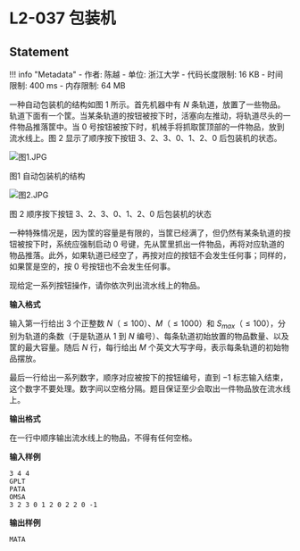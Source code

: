 
# L2-037 包装机

## Statement

!!! info "Metadata"
    - 作者: 陈越
    - 单位: 浙江大学
    - 代码长度限制: 16 KB
    - 时间限制: 400 ms
    - 内存限制: 64 MB

一种自动包装机的结构如图 1 所示。首先机器中有 $N$ 条轨道，放置了一些物品。轨道下面有一个筐。当某条轨道的按钮被按下时，活塞向左推动，将轨道尽头的一件物品推落筐中。当 0 号按钮被按下时，机械手将抓取筐顶部的一件物品，放到流水线上。图 2 显示了顺序按下按钮 3、2、3、0、1、2、0 后包装机的状态。


![图1.JPG](~/40282bd3-1adb-43f9-9db7-6af4ae06d6c3.JPG)

图1 自动包装机的结构

![图2.JPG](~/0092f601-031c-4b74-a7f1-d26846fe65a1.JPG)

图 2 顺序按下按钮 3、2、3、0、1、2、0 后包装机的状态

一种特殊情况是，因为筐的容量是有限的，当筐已经满了，但仍然有某条轨道的按钮被按下时，系统应强制启动 0 号键，先从筐里抓出一件物品，再将对应轨道的物品推落。此外，如果轨道已经空了，再按对应的按钮不会发生任何事；同样的，如果筐是空的，按 0 号按钮也不会发生任何事。

现给定一系列按钮操作，请你依次列出流水线上的物品。

**输入格式**

输入第一行给出 3 个正整数 $N$（$\le 100$）、$M$（$\le 1000$）和 $S_{max}$（$\le 100$），分别为轨道的条数（于是轨道从 1 到 $N$ 编号）、每条轨道初始放置的物品数量、以及筐的最大容量。随后 $N$ 行，每行给出 $M$ 个英文大写字母，表示每条轨道的初始物品摆放。

最后一行给出一系列数字，顺序对应被按下的按钮编号，直到 $-1$ 标志输入结束，这个数字不要处理。数字间以空格分隔。题目保证至少会取出一件物品放在流水线上。

**输出格式**

在一行中顺序输出流水线上的物品，不得有任何空格。

**输入样例**
```plaintext
3 4 4
GPLT
PATA
OMSA
3 2 3 0 1 2 0 2 2 0 -1
```

**输出样例**
```plaintext
MATA
```

